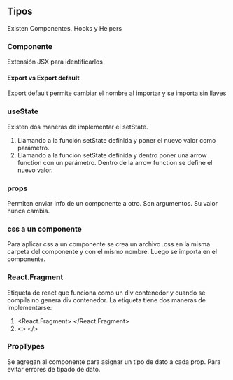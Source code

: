 ## Tipos
Existen Componentes, Hooks y Helpers

### Componente
Extensión JSX para identificarlos

#### Export vs Export default
Export default permite cambiar el nombre al importar y se importa sin llaves

### useState
Existen dos maneras de implementar el setState. 
1. Llamando a la función setState definida y poner el nuevo valor como parámetro.
2. Llamando a la función setState definida y dentro poner una arrow function con un parámetro. Dentro de la arrow function se define el nuevo valor.

### props
Permiten enviar info de un componente a otro. Son argumentos. Su valor nunca cambia.

### css a un componente
Para aplicar css a un componente se crea un archivo .css en la misma carpeta del componente y con el mismo nombre. Luego se importa en el componente.

### React.Fragment
Etiqueta de react que funciona como un div contenedor y cuando se compila no genera div contenedor. La etiqueta tiene dos maneras de implementarse:
1. <React.Fragment> </React.Fragment>
2. <> </>

### PropTypes
Se agregan al componente para asignar un tipo de dato a cada prop. Para evitar errores de tipado de dato.
